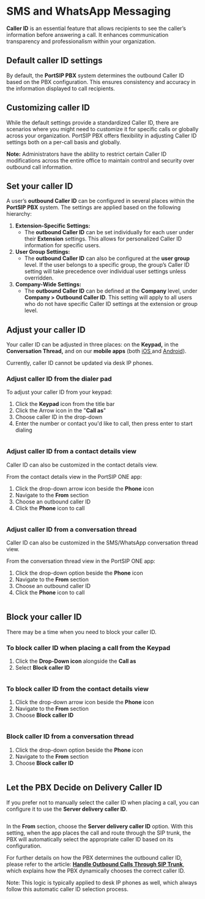 # SMS and WhatsApp Messaging

**Caller ID** is an essential feature that allows recipients to see the caller’s information before answering a call. It enhances communication transparency and professionalism within your organization.

## Default caller ID settings

By default, the **PortSIP PBX** system determines the outbound Caller ID based on the PBX configuration. This ensures consistency and accuracy in the information displayed to call recipients.

## Customizing caller ID

While the default settings provide a standardized Caller ID, there are scenarios where you might need to customize it for specific calls or globally across your organization. PortSIP PBX offers flexibility in adjusting Caller ID settings both on a per-call basis and globally.

**Note:** Administrators have the ability to restrict certain Caller ID modifications across the entire office to maintain control and security over outbound call information.

## Set your caller ID

A user’s **outbound Caller ID** can be configured in several places within the **PortSIP PBX** system. The settings are applied based on the following hierarchy:

1. **Extension-Specific Settings:**
   * The **outbound Caller ID** can be set individually for each user under their **Extension** settings. This allows for personalized Caller ID information for specific users.
2. **User Group Settings:**
   * The **outbound Caller ID** can also be configured at the **user group** level. If the user belongs to a specific group, the group’s Caller ID setting will take precedence over individual user settings unless overridden.
3. **Company-Wide Settings:**
   * The **outbound Caller ID** can be defined at the **Company** level, under **Company > Outbound Caller ID**. This setting will apply to all users who do not have specific Caller ID settings at the extension or group level.

## Adjust your caller ID <a href="#adjust-your-caller-id" id="adjust-your-caller-id"></a>

Your caller ID can be adjusted in three places: on the **Keypad,** in the **Conversation Thread,** and on our **mobile apps** (both [iOS ](https://www.portsip.com/portsip-one/)and [Android](https://www.portsip.com/portsip-one/)).

Currently, caller ID cannot be updated via desk IP phones.

### Adjust caller ID from the dialer pad <a href="#adjust-caller-id-from-the-main-dialer" id="adjust-caller-id-from-the-main-dialer"></a>

To adjust your caller ID from your keypad:

1. Click the **Keypad** icon from the title bar
2. Click the Arrow icon in the "**Call as**"&#x20;
3. Choose caller ID in the drop-down
4. Enter the number or contact you'd like to call, then press enter to start dialing

<figure><img src="../../.gitbook/assets/caller_id_1.png" alt=""><figcaption></figcaption></figure>

### Adjust caller ID from a contact details view  <a href="#adjust-caller-id-from-a-conversation-thread" id="adjust-caller-id-from-a-conversation-thread"></a>

Caller ID can also be customized in the contact details view.&#x20;

From the contact details view in the PortSIP ONE app:

1. Click the drop-down arrow icon beside the **Phone** icon&#x20;
2. Navigate to the **From** section
3. Choose an outbound caller ID
4. Click the **Phone** icon to call

<figure><img src="../../.gitbook/assets/caller_id_2.png" alt=""><figcaption></figcaption></figure>

### Adjust caller ID from a conversation thread  <a href="#adjust-caller-id-from-a-conversation-thread" id="adjust-caller-id-from-a-conversation-thread"></a>

Caller ID can also be customized in the SMS/WhatsApp conversation thread view.&#x20;

From the conversation thread view in the PortSIP ONE app:

1. Click the drop-down option beside the **Phone** icon&#x20;
2. Navigate to the **From** section
3. Choose an outbound caller ID
4. Click the **Phone** icon to call

<figure><img src="../../.gitbook/assets/caller_id_3.png" alt=""><figcaption></figcaption></figure>

## Block your caller ID <a href="#block-your-caller-id" id="block-your-caller-id"></a>

There may be a time when you need to block your caller ID.&#x20;

### To block caller ID when placing a call from the Keypad

1. Click the **Drop-Down icon** alongside the **Call as**
2. Select **Block caller ID**

<figure><img src="../../.gitbook/assets/caller_id_4.png" alt=""><figcaption></figcaption></figure>

### To block caller ID from the contact details view

1. Click the drop-down arrow icon beside the **Phone** icon&#x20;
2. Navigate to the **From** section
3. Choose **Block caller ID**

<figure><img src="../../.gitbook/assets/caller_id_5.png" alt=""><figcaption></figcaption></figure>

### Block caller ID from a conversation thread  <a href="#adjust-caller-id-from-a-conversation-thread" id="adjust-caller-id-from-a-conversation-thread"></a>

1. Click the drop-down option beside the **Phone** icon&#x20;
2. Navigate to the **From** section
3. Choose **Block caller ID**

<figure><img src="../../.gitbook/assets/caller_id_6.png" alt=""><figcaption></figcaption></figure>

## Let the PBX Decide on Delivery Caller ID

If you prefer not to manually select the caller ID when placing a call, you can configure it to use the **Server delivery caller ID**.

<figure><img src="../../.gitbook/assets/caller_id_7.png" alt=""><figcaption></figcaption></figure>

In the **From** section, choose the **Server delivery caller ID** option. With this setting, when the app places the call and route through the SIP trunk,  the PBX will automatically select the appropriate caller ID based on its configuration.

For further details on how the PBX determines the outbound caller ID, please refer to the article: [**Handle Outbound Calls Through SIP Trunk**](../../portsip-communications-solution/portsip-pbx-administration-guide/7-trunk-management/handle-outbound-calls-through-sip-trunk.md#outboundcallerid), which explains how the PBX dynamically chooses the correct caller ID.

Note: This logic is typically applied to desk IP phones as well, which always follow this automatic caller ID selection process.

